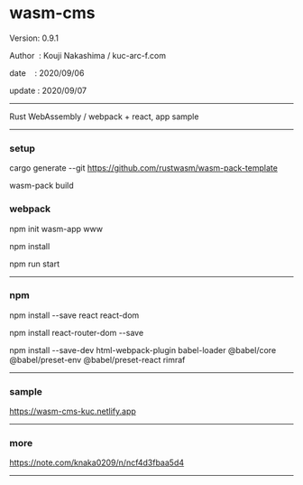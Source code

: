 ﻿# wasm-cms

 Version: 0.9.1

 Author  : Kouji Nakashima / kuc-arc-f.com

 date    : 2020/09/06

 update : 2020/09/07

***

Rust WebAssembly / webpack + react, app sample

***
### setup

cargo generate --git https://github.com/rustwasm/wasm-pack-template

wasm-pack build

### webpack
npm init wasm-app www

npm install 

npm run start

***
### npm

npm install --save react react-dom

npm install react-router-dom --save

npm install --save-dev html-webpack-plugin babel-loader @babel/core @babel/preset-env @babel/preset-react rimraf

***
### sample

https://wasm-cms-kuc.netlify.app

***
### more

https://note.com/knaka0209/n/ncf4d3fbaa5d4

***

